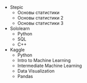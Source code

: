 * Stepic
  * Основы статистики
  * Основы статистики 2
  * Основы статистики 3
* Sololearn
  * Python
  * SQL
  * C++
* Kaggle
  * Python
  * Intro to Machine Learning
  * Intermediate Machine Learning
  * Data Visualization
  * Pandas
